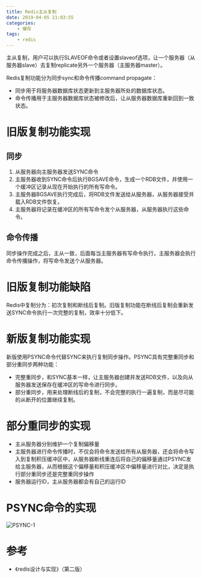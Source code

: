 ```yaml
---
title: Redis主从复制
date: 2019-04-05 21:03:55
categories: 
	- 缓存
tags:
	- redis
---
```


主从复制，用户可以执行SLAVEOF命令或者设置slaveof选项，让一个服务器（从服务器slave）去复制replicate另外一个服务器（主服务器master）。

<!--more-->

Redis复制功能分为同步sync和命令传播command propagate：

- 同步用于将服务器数据库状态更新到主服务器所处的数据库状态。
- 命令传播用于主服务器数据库状态被修改后，让从服务器数据库重新回到一致状态。

# 旧版复制功能实现

## 同步

1. 从服务器向主服务器发送SYNC命令
2. 主服务器收到SYNC命令后执行BGSAVE命令，生成一个RDB文件，并使用一个缓冲区记录从现在开始执行的所有写命令。
3. 主服务器BGSAVE执行完成后，将RDB文件发送给从服务器，从服务器接受并载入RDB文件恢复。
4. 主服务器将记录在缓冲区的所有写命令发个从服务器，从服务器执行这些命令。

## 命令传播

同步操作完成之后，主从一致，后面每当主服务器有写命令执行，主服务器会执行命令传播操作，将写命令发送个从服务器。

# 旧版复制功能缺陷

Redis中复制分为：初次复制和断线后复制。旧版复制功能在断线后复制会重新发送SYNC命令执行一次完整的复制，效率十分低下。

# 新版复制功能实现

新版使用PSYNC命令代替SYNC来执行复制同步操作。PSYNC具有完整重同步和部分重同步两种功能：

- 完整重同步，和SYNC基本一样，让主服务器创建并发送RDB文件，以及向从服务器发送保存在缓冲区的写命令进行同步。
- 部分重同步，用来处理断线后的复制，不会完整的执行一遍复制，而是尽可能的从断开的位置继续复制。

# 部分重同步的实现

- 主从服务器分别维护一个复制偏移量
- 主服务器进行命令传播时，不仅会将命令发送给所有从服务器，还会将命令写入到复制积压缓冲区中，从服务器断线重连后将自己的偏移量通过PSYNC发给主服务器，从而根据这个偏移量和积压缓冲区中偏移量进行对比，决定是执行部分重同步还是完整重同步操作
- 服务器运行ID，主从服务器都会有自己的运行ID

# PSYNC命令的实现

![PSYNC-1](PSYNC-1.png)

# 参考

- 《redis设计与实现》（第二版）